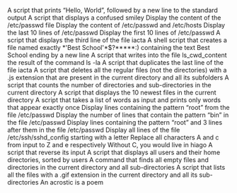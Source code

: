 A script that prints “Hello, World”, followed by a new line to the standard output
A script that displays a confused smiley
Display the content of the /etc/passwd file
Display the content of /etc/passwd and /etc/hosts
Display the last 10 lines of /etc/passwd
Display the first 10 lines of /etc/passwd
A script that displays the third line of the file iacta
A shell script that creates a file named exactly \*\'Best School\'\*$\?\*\*\*\*\*:) containing the text Best School ending by a new line
A script that writes into the file ls_cwd_content the result of the command ls -la
A script that duplicates the last line of the file iacta
A script that deletes all the regular files (not the directories) with a .js extension that are present in the current directory and all its subfolders
A script that counts the number of directories and sub-directories in the current directory
A script that displays the 10 newest files in the current directory
A script that takes a list of words as input and prints only words that appear exactly once
Display lines containing the pattern “root” from the file /etc/passwd
Display the number of lines that contain the pattern “bin” in the file /etc/passwd
Display lines containing the pattern “root” and 3 lines after them in the file /etc/passwd
Display all lines of the file /etc/ssh/sshd_config starting with a letter
Replace all characters A and c from input to Z and e respectively
Without C, you would live in hiago
A script that reverse its input
A script that displays all users and their home directories, sorted by users
A command that finds all empty files and directories in the current directory and all sub-directories
A script that lists all the files with a .gif extension in the current directory and all its sub-directories
An acrostic is a poem 
